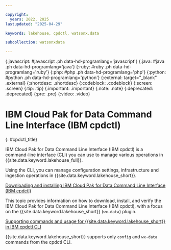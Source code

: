 ```yaml
---

copyright:
  years: 2022, 2025
lastupdated: "2025-04-29"

keywords: lakehouse, cpdctl, watsonx.data

subcollection: watsonxdata

---
```


{:javascript: #javascript .ph data-hd-programlang='javascript'}
{:java: #java .ph data-hd-programlang='java'}
{:ruby: #ruby .ph data-hd-programlang='ruby'}
{:php: #php .ph data-hd-programlang='php'}
{:python: #python .ph data-hd-programlang='python'}
{:external: target="_blank" .external}
{:shortdesc: .shortdesc}
{:codeblock: .codeblock}
{:screen: .screen}
{:tip: .tip}
{:important: .important}
{:note: .note}
{:deprecated: .deprecated}
{:pre: .pre}
{:video: .video}

# IBM Cloud Pak for Data Command Line Interface (IBM cpdctl)
{: #cpdctl_title}

IBM Cloud Pak for Data Command Line Interface (IBM cpdctl) is a command-line interface (CLI) you can use to manage various operations in {{site.data.keyword.lakehouse_full}}.

Using the CLI, you can manage configuration settings, infrastructure and ingestion operations in {{site.data.keyword.lakehouse_short}}.

[Downloading and installing IBM Cloud Pak for Data Command Line Interface (IBM cpdctl)](/docs/watsonxdata?topic=watsonxdata-cpdctl_install)

This topic provides information on how to download, install, and verify the IBM Cloud Pak for Data Command Line Interface (IBM cpdctl), with a focus on the {{site.data.keyword.lakehouse_short}} (`wx-data`) plugin.

[Supporting commands and usage for {{site.data.keyword.lakehouse_short}} in IBM cpdctl CLI](/docs/watsonxdata?topic=watsonxdata-cpdctl_commands_title)

{{site.data.keyword.lakehouse_short}} supports only `config` and `wx-data` commands from the cpdctl CLI.
